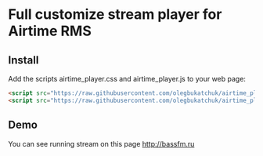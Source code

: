 # Full customize stream player for Airtime RMS

## Install
Add the scripts airtime_player.css and airtime_player.js to your web page:
```markdown
<script src="https://raw.githubusercontent.com/olegbukatchuk/airtime_player/master/airtime_player.css"></script>
<script src="https://raw.githubusercontent.com/olegbukatchuk/airtime_player/master/airtime_player.js"></script>
```
## Demo
You can see running stream on this page http://bassfm.ru
